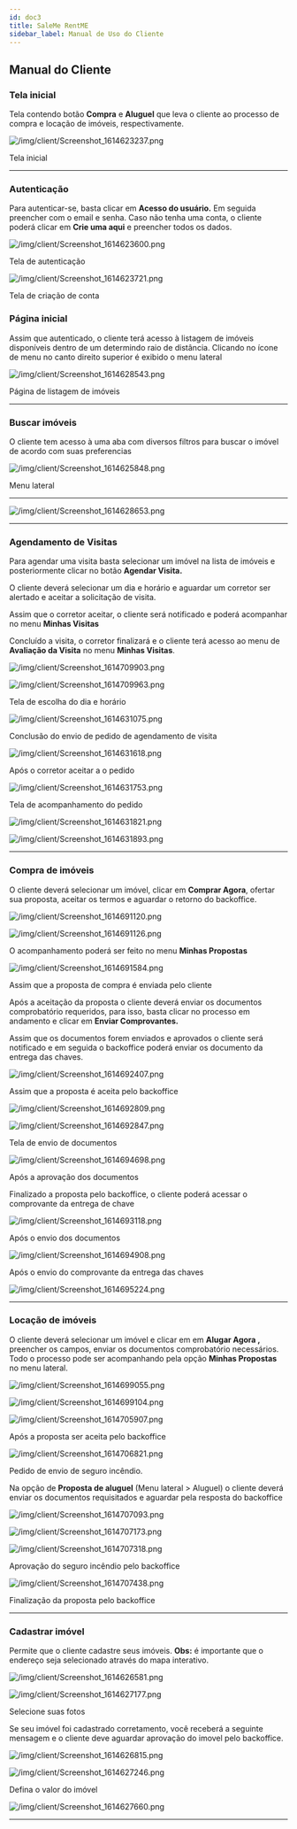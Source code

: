 ```yaml
---
id: doc3
title: SaleMe RentME
sidebar_label: Manual de Uso do Cliente
---
```


## Manual do Cliente

### Tela inicial

Tela contendo botão **Compra** e **Aluguel** que leva o cliente ao processo de compra e locação de imóveis, respectivamente.

![/img/client/Screenshot_1614623237.png](/img/client/Screenshot_1614623237.png)

Tela inicial

---

### Autenticação

Para autenticar-se, basta clicar em **Acesso do usuário.**  Em seguida preencher com o email e senha. Caso não tenha uma conta, o cliente poderá clicar em **Crie uma aqui** e preencher todos os dados.

![/img/client/Screenshot_1614623600.png](/img/client/Screenshot_1614623600.png)

Tela de autenticação

![/img/client/Screenshot_1614623721.png](/img/client/Screenshot_1614623721.png)

Tela de criação de conta

### Página inicial

Assim que autenticado, o cliente terá acesso à listagem de imóveis disponíveis dentro de um determindo raio de distância. Clicando no ícone de menu no canto direito superior é exibido o menu lateral

![/img/client/Screenshot_1614628543.png](/img/client/Screenshot_1614628543.png)

Página de listagem de imóveis

---

### Buscar imóveis

O cliente tem acesso à uma aba com diversos filtros para buscar o imóvel de acordo com suas preferencias

![/img/client/Screenshot_1614625848.png](/img/client/Screenshot_1614625848.png)

Menu lateral

---

![/img/client/Screenshot_1614628653.png](/img/client/Screenshot_1614628653.png)

---

### Agendamento de Visitas

Para agendar uma visita basta selecionar um imóvel na lista de imóveis e posteriormente clicar no botão **Agendar Visita.**

O cliente deverá selecionar um dia e horário e aguardar um corretor ser alertado e aceitar a solicitação de visita.

Assim que o corretor aceitar, o cliente será notificado e poderá acompanhar no menu **Minhas Visitas**

Concluído a visita, o corretor finalizará e o cliente terá acesso ao menu de **Avaliação da Visita** no menu **Minhas Visitas**.

![/img/client/Screenshot_1614709903.png](/img/client/Screenshot_1614709903.png)

![/img/client/Screenshot_1614709963.png](/img/client/Screenshot_1614709963.png)

Tela de escolha do dia e horário

![/img/client/Screenshot_1614631075.png](/img/client/Screenshot_1614631075.png)

Conclusão do envio de pedido de agendamento de visita

![/img/client/Screenshot_1614631618.png](/img/client/Screenshot_1614631618.png)

Após o corretor aceitar a o pedido

![/img/client/Screenshot_1614631753.png](/img/client/Screenshot_1614631753.png)

Tela de acompanhamento do pedido

![/img/client/Screenshot_1614631821.png](/img/client/Screenshot_1614631821.png)

![/img/client/Screenshot_1614631893.png](/img/client/Screenshot_1614631893.png)

---

### Compra de imóveis

O cliente deverá selecionar um imóvel, clicar em **Comprar Agora**, ofertar sua proposta, aceitar os termos e aguardar o retorno do backoffice.

![/img/client/Screenshot_1614691120.png](/img/client/Screenshot_1614691120.png)

![/img/client/Screenshot_1614691126.png](/img/client/Screenshot_1614691126.png)

O acompanhamento poderá ser feito no menu **Minhas Propostas**

![/img/client/Screenshot_1614691584.png](/img/client/Screenshot_1614691584.png)

Assim que a proposta de compra é enviada pelo cliente

Após a aceitação da proposta o cliente deverá enviar os documentos comprobatório requeridos, para isso, basta clicar no processo em andamento e clicar em  **Enviar Comprovantes.**

Assim que os documentos forem enviados e aprovados o cliente será notificado e em seguida o backoffice poderá enviar os documento da entrega das chaves.

![/img/client/Screenshot_1614692407.png](/img/client/Screenshot_1614692407.png)

Assim que a proposta é aceita pelo backoffice

![/img/client/Screenshot_1614692809.png](/img/client/Screenshot_1614692809.png)

![/img/client/Screenshot_1614692847.png](/img/client/Screenshot_1614692847.png)

Tela de envio de documentos

![/img/client/Screenshot_1614694698.png](/img/client/Screenshot_1614694698.png)

Após a aprovação dos documentos

Finalizado a proposta pelo backoffice, o cliente poderá acessar o comprovante da entrega de chave

![/img/client/Screenshot_1614693118.png](/img/client/Screenshot_1614693118.png)

Após o envio dos documentos

![/img/client/Screenshot_1614694908.png](/img/client/Screenshot_1614694908.png)

Após o envio do comprovante da entrega das chaves

![/img/client/Screenshot_1614695224.png](/img/client/Screenshot_1614695224.png)

---

### Locação de imóveis

O cliente deverá selecionar um imóvel e clicar em em **Alugar Agora ,** preencher os campos, enviar os documentos comprobatório necessários. Todo o processo pode ser acompanhando pela opção **Minhas Propostas** no menu lateral.

![/img/client/Screenshot_1614699055.png](/img/client/Screenshot_1614699055.png)

![/img/client/Screenshot_1614699104.png](/img/client/Screenshot_1614699104.png)

![/img/client/Screenshot_1614705907.png](/img/client/Screenshot_1614705907.png)

Após a proposta ser aceita pelo backoffice

![/img/client/Screenshot_1614706821.png](/img/client/Screenshot_1614706821.png)

Pedido de envio de seguro incêndio.

Na opção de **Proposta de aluguel** (Menu lateral > Aluguel) o cliente deverá enviar os documentos requisitados e aguardar pela resposta do backoffice

![/img/client/Screenshot_1614707093.png](/img/client/Screenshot_1614707093.png)

![/img/client/Screenshot_1614707173.png](/img/client/Screenshot_1614707173.png)

![/img/client/Screenshot_1614707318.png](/img/client/Screenshot_1614707318.png)

Aprovação do seguro incêndio pelo backoffice

![/img/client/Screenshot_1614707438.png](/img/client/Screenshot_1614707438.png)

Finalização da proposta pelo backoffice

---

### Cadastrar imóvel

Permite que o cliente cadastre seus imóveis. **Obs:** é importante que o endereço seja selecionado através do mapa interativo.

![/img/client/Screenshot_1614626581.png](/img/client/Screenshot_1614626581.png)

![/img/client/Screenshot_1614627177.png](/img/client/Screenshot_1614627177.png)

Selecione suas fotos

Se seu imóvel foi cadastrado corretamento, você receberá a seguinte mensagem e o cliente deve aguardar aprovação do imovel pelo backoffice.

![/img/client/Screenshot_1614626815.png](/img/client/Screenshot_1614626815.png)

![/img/client/Screenshot_1614627246.png](/img/client/Screenshot_1614627246.png)

Defina o valor do imóvel

![/img/client/Screenshot_1614627660.png](/img/client/Screenshot_1614627660.png)

---